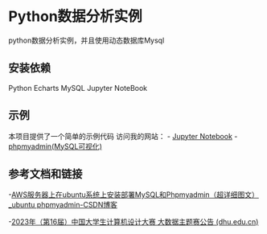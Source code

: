 # Python数据分析实例

python数据分析实例，并且使用动态数据库Mysql

## 安装依赖

Python 
Echarts
MySQL
Jupyter NoteBook

## 示例

本项目提供了一个简单的示例代码
访问我的网站：
    - [Jupyter Notebook](http://1.94.53.219:9000/tree)
    - [phpmyadmin(MySQL可视化)](http://1.94.53.219/phpmyadmin)

## 参考文档和链接

-[AWS服务器上在ubuntu系统上安装部署MySQL和Phpmyadmin（超详细图文）_ubuntu phpmyadmin-CSDN博客](https://blog.csdn.net/weixin_45913922/article/details/130100542)

-[2023年（第16届）中国大学生计算机设计大赛 大数据主题赛公告 (dhu.edu.cn)](https://jsjds.dhu.edu.cn/2023/0124/c20379a320418/page.htm)

